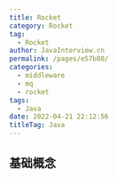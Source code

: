 ```yaml
---
title: Rocket
category: Rocket
tag: 
  - Rocket
author: JavaInterview.cn
permalink: /pages/e57b80/
categories: 
  - middleware
  - mq
  - rocket
tags: 
  - Java
date: 2022-04-21 22:12:56
titleTag: Java
---
```


## 基础概念

